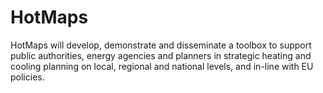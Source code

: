 # HotMaps
HotMaps will develop, demonstrate and disseminate a toolbox to support public authorities, energy agencies and planners in strategic heating and cooling planning on local, regional and national levels, and in-line with EU policies.
